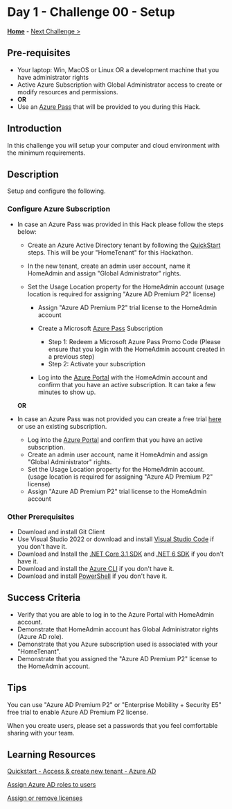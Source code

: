 # Day 1 - Challenge 00 - Setup

**[Home](../README.md)** - [Next Challenge >](./Challenge_D1_01.md)

## Pre-requisites

- Your laptop: Win, MacOS or Linux OR a development machine that you have administrator rights
- Active Azure Subscription with Global Administrator access to create or modify resources and permissions.
- **OR**
- Use an [Azure Pass](https://www.microsoftazurepass.com/) that will be provided to you during this Hack.

## Introduction

In this challenge you will setup your computer and cloud environment with the minimum requirements.

## Description

Setup and configure the following.

### Configure Azure Subscription

- In case an Azure Pass was provided in this Hack please follow the steps below:
  
  - Create an Azure Active Directory tenant by following the [QuickStart](https://docs.microsoft.com/en-us/azure/active-directory/fundamentals/active-directory-access-create-new-tenant) steps. This will be your "HomeTenant" for this Hackathon.
  
  - In the new tenant, create an admin user account, name it HomeAdmin and assign "Global Administrator" rights.
  
  - Set the Usage Location property for the HomeAdmin account (usage location is required for assigning "Azure AD Premium P2" license)
    
    - Assign "Azure AD Premium P2" trial license to the HomeAdmin account
    
    - Create a Microsoft [Azure Pass](https://www.microsoftazurepass.com/Home/HowTo?Length=5) Subscription
      
      - Step 1: Redeem a Microsoft Azure Pass Promo Code (Please ensure that you login with the HomeAdmin account created in a previous step)
      - Step 2: Activate your subscription
    
    - Log into the [Azure Portal](https://portal.azure.com/) with the HomeAdmin account and confirm that you have an active subscription. It can take a few minutes to show up.
  
  **OR**

- In case an Azure Pass was not provided you can create a free trial [here](https://azure.microsoft.com/free/) or use an existing subscription. 
  
  - Log into the [Azure Portal](https://portal.azure.com/) and confirm that you have an active subscription.
  - Create an admin user account, name it HomeAdmin and assign "Global Administrator" rights.
  - Set the Usage Location property for the HomeAdmin account. (usage location is required for assigning "Azure AD Premium P2" license)
  - Assign "Azure AD Premium P2" trial license to the HomeAdmin account

### Other Prerequisites

- Download and install Git Client
- Use Visual Studio 2022 or download and install [Visual Studio Code](https://code.visualstudio.com/) if you don\'t have it.
- Download and Install the [.NET Core 3.1 SDK](https://dotnet.microsoft.com/en-us/download/dotnet/3.1) and [.NET 6 SDK](https://dotnet.microsoft.com/en-us/download/dotnet/6.0) if you don\'t have it.
- Download and install the [Azure CLI](https://docs.microsoft.com/en-us/cli/azure/install-azure-cli) if you don\'t have it.
- Download and install [PowerShell](https://docs.microsoft.com/en-us/powershell/scripting/install/installing-powershell?view=powershell-7.2) if you don\'t have it.

## Success Criteria

- Verify that you are able to log in to the Azure Portal with HomeAdmin account.
- Demonstrate that HomeAdmin account has Global Administrator rights (Azure AD role).
- Demonstrate that you Azure subscription used is associated with your "HomeTenant".
- Demonstrate that you assigned the "Azure AD Premium P2" license to the HomeAdmin account.

## Tips

You can use "Azure AD Premium P2" or "Enterprise Mobility + Security E5" free trial to enable Azure AD Premium P2 license.

When you create users, please set a passwords that you feel comfortable sharing with your team.
## Learning Resources

[Quickstart - Access & create new tenant - Azure AD](https://docs.microsoft.com/en-us/azure/active-directory/fundamentals/active-directory-access-create-new-tenant)

[Assign Azure AD roles to users](https://docs.microsoft.com/en-us/azure/active-directory/fundamentals/active-directory-users-assign-role-azure-portal)

[Assign or remove licenses](https://docs.microsoft.com/en-us/azure/active-directory/fundamentals/license-users-groups#assign-licenses-to-users-or-groups)

